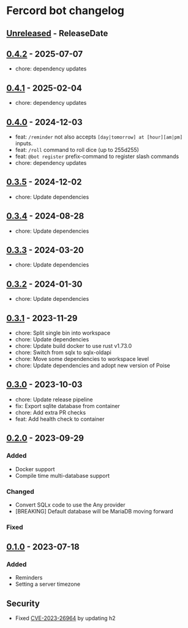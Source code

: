 # Fercord bot changelog

<!-- next-header -->

## [Unreleased] - ReleaseDate

## [0.4.2] - 2025-07-07
- chore: dependency updates

## [0.4.1] - 2025-02-04

- chore: dependency updates

## [0.4.0] - 2024-12-03

- feat: `/reminder` not also accepts `[day|tomorrow] at [hour][am|pm]` inputs.
- feat: `/roll` command to roll dice (up to 255d255)
- feat: `@bot register` prefix-command to register slash commands
- chore: dependency updates

## [0.3.5] - 2024-12-02
- chore: Update dependencies

## [0.3.4] - 2024-08-28
- chore: Update dependencies

## [0.3.3] - 2024-03-20
- chore: Update dependencies

## [0.3.2] - 2024-01-30
- chore: Update dependencies

## [0.3.1] - 2023-11-29
- chore: Split single bin into workspace
- chore: Update dependencies
- chore: Update build docker to use rust v1.73.0
- chore: Switch from sqlx to sqlx-oldapi
- chore: Move some dependencies to workspace level
- chore: Update dependencies and adopt new version of Poise

## [0.3.0] - 2023-10-03
- chore: Update release pipeline
- fix: Export sqlite database from container
- chore: Add extra PR checks
- feat: Add health check to container

## [0.2.0] - 2023-09-29

### Added
- Docker support
- Compile time multi-database support

### Changed
- Convert SQLx code to use the Any provider
- [BREAKING] Default database will be MariaDB moving forward

### Fixed

## [0.1.0](https://github.com/kekonn/fercord/releases/tag/v0.1.0) - 2023-07-18

### Added
- Reminders
- Setting a server timezone

## Security
- Fixed [CVE-2023-26964](https://github.com/kekonn/fercord/security/dependabot/1) by updating h2


<!-- next-url -->
[Unreleased]: https://github.com/kekonn/fercord/compare/fercord_bot-v0.4.2...HEAD
[0.4.2]: https://github.com/kekonn/fercord/compare/fercord_bot-v0.4.1...fercord_bot-v0.4.2
[0.4.1]: https://github.com/kekonn/fercord/compare/fercord_bot-v0.4.0...fercord_bot-v0.4.1
[0.4.0]: https://github.com/kekonn/fercord/compare/fercord_bot-v0.3.5...fercord_bot-v0.4.0
[0.3.5]: https://github.com/kekonn/fercord/compare/v0.3.4...fercord_bot-v0.3.5
[0.3.4]: https://github.com/kekonn/fercord/compare/v0.3.3...v0.3.4
[0.3.3]: https://github.com/kekonn/fercord/compare/v0.3.2...v0.3.3
[0.3.2]: https://github.com/kekonn/fercord/compare/v0.3.1...v0.3.2
[0.3.1]: https://github.com/kekonn/fercord/compare/v0.3.0...v0.3.1
[0.3.0]: https://github.com/kekonn/fercord/compare/v0.2.0...v0.3.0
[0.2.0]: https://github.com/kekonn/fercord/compare/v0.1.0...v0.2.0
[0.1.0]: https://github.com/kekonn/fercord/compare/1c72dea07273f387914ffd122218e27a6a676a9a...v0.1.0
